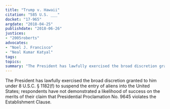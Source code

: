 ```yaml
---
title: "Trump v. Hawaii"
citation: "585 U.S. ___"
docket: "17-965"
argdate: "2018-04-25"
publishdate: "2018-06-26"
justices:
- "2005roberts"
advocates:
- "Noel J. Francisco"
- "Neal Kumar Katyal"
tags:
topics:
summary: "The President has lawfully exercised the broad discretion granted to him under 8 U.S.C. § 1182(f) to suspend the entry of aliens into the United States; respondents have not demonstrated a likelihood of success on the merits of their claim that Presidential Proclamation No. 9645 violates the Establishment Clause."
---
```

The President has lawfully exercised the broad discretion granted to him under 8 U.S.C. § 1182(f) to suspend the entry of aliens into the United States; respondents have not demonstrated a likelihood of success on the merits of their claim that Presidential Proclamation No. 9645 violates the Establishment Clause.